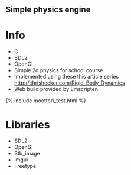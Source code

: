 ## Simple physics engine

# Info
- C
- SDL2
- OpenGl
- Simple 2d physics for school course
- Implemented using these this article series http://chrishecker.com/Rigid_Body_Dynamics
- Web build provided by Emscripten 

{% include moottori_test.html %}

# Libraries
- SDL2
- OpenGl
- Stb_image
- Imgui
- Freetype


